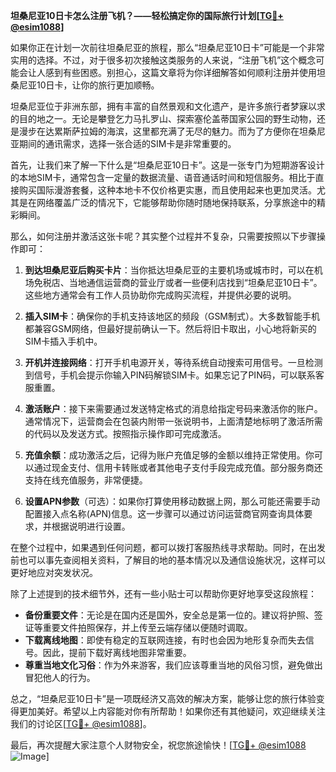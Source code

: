 **坦桑尼亚10日卡怎么注册飞机？——轻松搞定你的国际旅行计划[[TG💪+ @esim1088](https://t.me/s/esim1088)]**

如果你正在计划一次前往坦桑尼亚的旅程，那么“坦桑尼亚10日卡”可能是一个非常实用的选择。不过，对于很多初次接触这类服务的人来说，“注册飞机”这个概念可能会让人感到有些困惑。别担心，这篇文章将为你详细解答如何顺利注册并使用坦桑尼亚10日卡，让你的旅行更加顺畅。

坦桑尼亚位于非洲东部，拥有丰富的自然景观和文化遗产，是许多旅行者梦寐以求的目的地之一。无论是攀登乞力马扎罗山、探索塞伦盖蒂国家公园的野生动物，还是漫步在达累斯萨拉姆的海滨，这里都充满了无尽的魅力。而为了方便你在坦桑尼亚期间的通讯需求，选择一张合适的SIM卡是非常重要的。

首先，让我们来了解一下什么是“坦桑尼亚10日卡”。这是一张专门为短期游客设计的本地SIM卡，通常包含一定量的数据流量、语音通话时间和短信服务。相比于直接购买国际漫游套餐，这种本地卡不仅价格更实惠，而且使用起来也更加灵活。尤其是在网络覆盖广泛的情况下，它能够帮助你随时随地保持联系，分享旅途中的精彩瞬间。

那么，如何注册并激活这张卡呢？其实整个过程并不复杂，只需要按照以下步骤操作即可：

1. **到达坦桑尼亚后购买卡片**：当你抵达坦桑尼亚的主要机场或城市时，可以在机场免税店、当地通信运营商的营业厅或者一些便利店找到“坦桑尼亚10日卡”。这些地方通常会有工作人员协助你完成购买流程，并提供必要的说明。

2. **插入SIM卡**：确保你的手机支持该地区的频段（GSM制式）。大多数智能手机都兼容GSM网络，但最好提前确认一下。然后将旧卡取出，小心地将新买的SIM卡插入手机中。

3. **开机并连接网络**：打开手机电源开关，等待系统自动搜索可用信号。一旦检测到信号，手机会提示你输入PIN码解锁SIM卡。如果忘记了PIN码，可以联系客服重置。

4. **激活账户**：接下来需要通过发送特定格式的消息给指定号码来激活你的账户。通常情况下，运营商会在包装内附带一张说明书，上面清楚地标明了激活所需的代码以及发送方式。按照指示操作即可完成激活。

5. **充值余额**：成功激活之后，记得为账户充值足够的金额以维持正常使用。你可以通过现金支付、信用卡转账或者其他电子支付手段完成充值。部分服务商还支持在线充值服务，非常便捷。

6. **设置APN参数**（可选）：如果你打算使用移动数据上网，那么可能还需要手动配置接入点名称(APN)信息。这一步骤可以通过访问运营商官网查询具体要求，并根据说明进行设置。

在整个过程中，如果遇到任何问题，都可以拨打客服热线寻求帮助。同时，在出发前也可以事先查阅相关资料，了解目的地的基本情况以及通信设施状况，这样可以更好地应对突发状况。

除了上述提到的技术细节外，还有一些小贴士可以帮助你更好地享受这段旅程：

- **备份重要文件**：无论是在国内还是国外，安全总是第一位的。建议将护照、签证等重要文件拍照保存，并上传至云端存储以便随时调取。
- **下载离线地图**：即使有稳定的互联网连接，有时也会因为地形复杂而失去信号。因此，提前下载好离线地图非常重要。
- **尊重当地文化习俗**：作为外来游客，我们应该尊重当地的风俗习惯，避免做出冒犯他人的行为。

总之，“坦桑尼亚10日卡”是一项既经济又高效的解决方案，能够让您的旅行体验变得更加美好。希望以上内容能对你有所帮助！如果你还有其他疑问，欢迎继续关注我们的讨论区[[TG💪+ @esim1088](https://t.me/s/esim1088)]。

最后，再次提醒大家注意个人财物安全，祝您旅途愉快！[[TG💪+ @esim1088](https://t.me/s/esim1088) ![Image](https://i.postimg.cc/4NQfJmqS/Snipaste-2025-05-13-00-14-12.png)]